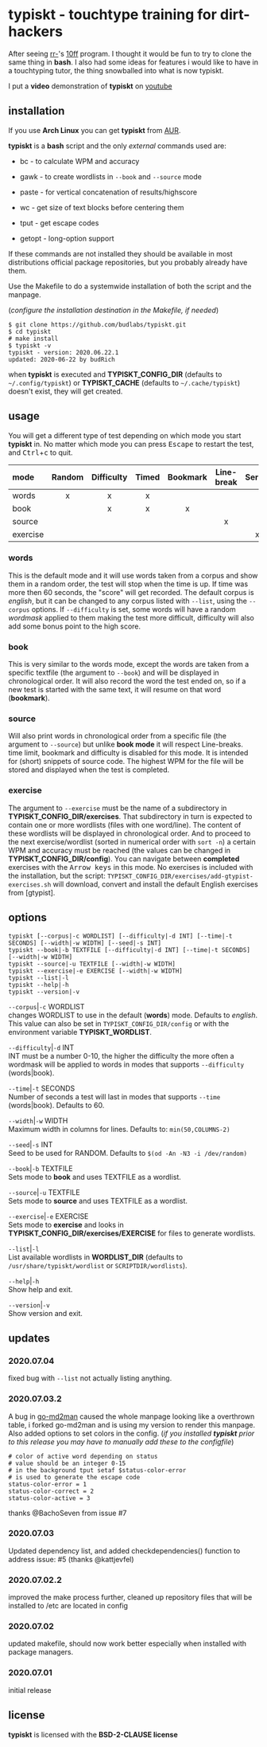 # typiskt - touchtype training for dirt-hackers 

After seeing [rr-]'s [10ff] program. I thought it would be
fun to try to clone the same thing in **bash**. I also had
some ideas for features i would like to have in a
touchtyping tutor, the thing snowballed into what is now
typiskt.  

I put a **video** demonstration of **typiskt** on
[youtube](https://www.youtube.com/watch?v=miRjG-5puz4)

[rr-]:  https://github.com/rr-
[10ff]: https://github.com/rr-/10ff



## installation

If you use **Arch Linux** you can get **typiskt** from
[AUR](https://aur.archlinux.org/packages/typiskt/).  

**typiskt** is a **bash** script and the only *external*
commands used are:  

- bc - to calculate WPM and accuracy

- gawk - to create wordlists in `--book` and `--source` mode

- paste - for vertical concatenation of results/highscore

- wc - get size of text blocks before centering them

- tput - get escape codes

- getopt - long-option support  

If these commands are not installed they should be
available in most distributions official package
repositories, but you probably already have them.  

Use the Makefile to do a systemwide installation of both
the script and the manpage.  

(*configure the installation destination in the Makefile,
if needed*)

```
$ git clone https://github.com/budlabs/typiskt.git
$ cd typiskt
# make install
$ typiskt -v
typiskt - version: 2020.06.22.1
updated: 2020-06-22 by budRich
```


when **typiskt** is executed and **TYPISKT_CONFIG_DIR** (defaults to `~/.config/typiskt`) or **TYPISKT_CACHE** (defaults to `~/.cache/typiskt`) doesn't exist, they will get created.

usage
-----

You will get a different type of test depending on which
mode you start **typiskt** in. No matter which mode you can
press <kbd>Escape</kbd> to restart the test, and
<kbd>Ctrl</kbd>+<kbd>c</kbd> to quit.


| mode     |Random|Difficulty|Timed|Bookmark|Line-break|Series|Highscore|
|:---------|:----:|:--------:|:---:|:------:|:--------:|:----:|:-------:| 
| words    |x     |x         |x    |        |          |      |x        | 
| book     |      |x         |x    |x       |          |      |x        | 
| source   |      |          |     |        |x         |      |         | 
| exercise |      |          |     |        |          |x     |         |

### words


This is the default mode and it will use words taken from a
corpus and show them in a random order, the test will stop
when the time is up. If time was more then 60 seconds, the
"score" will get recorded. The default corpus is *english*,
but it can be changed to any corpus listed with `--list`,
using the `--corpus` options. If `--difficulty` is set, some
words will have a random *wordmask* applied to them making
the test more difficult, difficulty will also add some bonus
point to the high score.

### book


This is very similar to the words mode, except the words
are taken from a specific textfile (the argument to
`--book`) and will be displayed in chronological order. It
will also record the word the test ended on, so if a new
test is started with the same text, it will resume on that
word (**bookmark**).

### source


Will also print words in chronological order from a
specific file (the argument to `--source`)  but unlike
**book mode** it will respect Line-breaks. time limit,
bookmark and difficulty is disabled for this mode. It is
intended for (short) snippets of source code. The highest
WPM for the file will be stored and displayed when the test
is completed.

### exercise


The argument to `--exercise` must be the name of a subdirectory in **TYPISKT_CONFIG_DIR/exercises**. That subdirectory in turn is expected to contain one or more wordlists (files with one word/line). The content of these wordlists will be displayed in chronological order. And to proceed to the next exercise/wordlist (sorted in numerical order with `sort -n`) a certain WPM and accuracy must be reached (the values can be changed in **TYPISKT_CONFIG_DIR/config**). You can navigate between **completed** exercises with the <kbd>Arrow keys</kbd> in this mode. No exercises is included with the installation, but the script: `TYPISKT_CONFIG_DIR/exercises/add-gtypist-exercises.sh` will download, convert and install the default English exercises from [gtypist].


options
-------

```text
typiskt [--corpus|-c WORDLIST] [--difficulty|-d INT] [--time|-t SECONDS] [--width|-w WIDTH] [--seed|-s INT]
typiskt --book|-b TEXTFILE [--difficulty|-d INT] [--time|-t SECONDS] [--width|-w WIDTH]
typiskt --source|-u TEXTFILE [--width|-w WIDTH]
typiskt --exercise|-e EXERCISE [--width|-w WIDTH]
typiskt --list|-l
typiskt --help|-h
typiskt --version|-v
```


`--corpus`|`-c` WORDLIST  
changes WORDLIST to use in the default (**words**) mode.
Defaults to *english*. This value can also be set in
`TYPISKT_CONFIG_DIR/config` or with the environment variable
**TYPISKT_WORDLIST**.

`--difficulty`|`-d` INT  
INT must be a number 0-10, the higher the difficulty the
more often a wordmask will be applied to words in modes that
supports `--difficulty` (words|book).

`--time`|`-t` SECONDS  
Number of seconds a test will last in modes that supports
`--time` (words|book). Defaults to 60.

`--width`|`-w` WIDTH  
Maximum width in columns for lines. Defaults to:
`min(50,COLUMNS-2)`

`--seed`|`-s` INT  
Seed to be used for RANDOM. Defaults to `$(od -An -N3 -i
/dev/random)`

`--book`|`-b` TEXTFILE  
Sets mode to **book** and uses TEXTFILE as a wordlist.

`--source`|`-u` TEXTFILE  
Sets mode to **source** and uses TEXTFILE as a wordlist.

`--exercise`|`-e` EXERCISE  
Sets mode to **exercise** and looks in
**TYPISKT_CONFIG_DIR/exercises/EXERCISE** for files to
generate wordlists.

`--list`|`-l`  
List available wordlists in **WORDLIST_DIR** (defaults to
`/usr/share/typiskt/wordlist` or `SCRIPTDIR/wordlists`).

`--help`|`-h`  
Show help and exit.

`--version`|`-v`  
Show version and exit.

## updates

### 2020.07.04
fixed bug with `--list` not actually listing anything.

### 2020.07.03.2

A bug in
[go-md2man](https://github.com/cpuguy83/go-md2man/issues/59)
caused the whole manpage looking like a overthrown table, i
forked go-md2man and is using my version to render this
manpage. Also added options to set colors in the config.
(*if you installed **typiskt** prior to this release you may
have to manually add these to the configfile*)  

```
# color of active word depending on status
# value should be an integer 0-15
# in the background tput setaf $status-color-error
# is used to generate the escape code
status-color-error = 1
status-color-correct = 2
status-color-active = 3
```


thanks @BachoSeven from issue #7

### 2020.07.03

Updated dependency list, and added checkdependencies()
function to address issue: #5 (thanks @kattjevfel)

### 2020.07.02.2

improved the make process further, cleaned up repository
files that will be installed to /etc are located in config

### 2020.07.02

updated makefile, should now work better especially when
installed with package managers.

### 2020.07.01

initial release


[typing_test]: https://github.com/ecly/typing_test
[epbud2txt]: https://github.com/kevinboone/epub2txt2



## license

**typiskt** is licensed with the **BSD-2-CLAUSE license**


